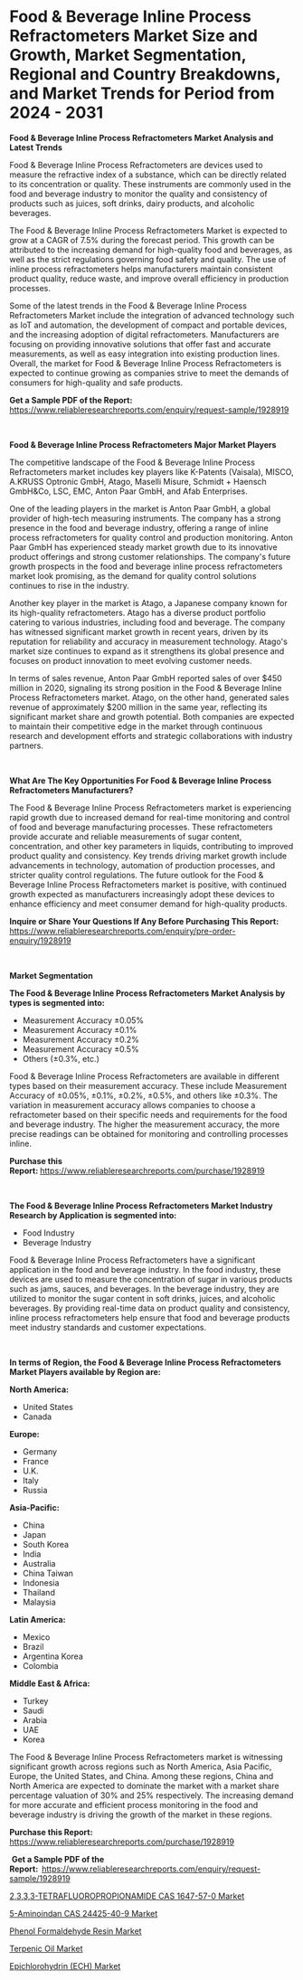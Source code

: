 <p><h1>Food & Beverage Inline Process Refractometers Market Size and Growth, Market Segmentation, Regional and Country Breakdowns, and Market Trends for Period from 2024 -  2031</h1></p><p><strong>Food & Beverage Inline Process Refractometers Market Analysis and Latest Trends</strong></p>
<p><p>Food & Beverage Inline Process Refractometers are devices used to measure the refractive index of a substance, which can be directly related to its concentration or quality. These instruments are commonly used in the food and beverage industry to monitor the quality and consistency of products such as juices, soft drinks, dairy products, and alcoholic beverages.</p><p>The Food & Beverage Inline Process Refractometers Market is expected to grow at a CAGR of 7.5% during the forecast period. This growth can be attributed to the increasing demand for high-quality food and beverages, as well as the strict regulations governing food safety and quality. The use of inline process refractometers helps manufacturers maintain consistent product quality, reduce waste, and improve overall efficiency in production processes.</p><p>Some of the latest trends in the Food & Beverage Inline Process Refractometers Market include the integration of advanced technology such as IoT and automation, the development of compact and portable devices, and the increasing adoption of digital refractometers. Manufacturers are focusing on providing innovative solutions that offer fast and accurate measurements, as well as easy integration into existing production lines. Overall, the market for Food & Beverage Inline Process Refractometers is expected to continue growing as companies strive to meet the demands of consumers for high-quality and safe products.</p></p>
<p><strong>Get a Sample PDF of the Report:&nbsp;</strong> <a href="https://www.reliableresearchreports.com/enquiry/request-sample/1928919">https://www.reliableresearchreports.com/enquiry/request-sample/1928919</a></p>
<p>&nbsp;</p>
<p><strong>Food & Beverage Inline Process Refractometers Major Market Players</strong></p>
<p><p>The competitive landscape of the Food & Beverage Inline Process Refractometers market includes key players like K-Patents (Vaisala), MISCO, A.KRUSS Optronic GmbH, Atago, Maselli Misure, Schmidt + Haensch GmbH&Co, LSC, EMC, Anton Paar GmbH, and Afab Enterprises. </p><p>One of the leading players in the market is Anton Paar GmbH, a global provider of high-tech measuring instruments. The company has a strong presence in the food and beverage industry, offering a range of inline process refractometers for quality control and production monitoring. Anton Paar GmbH has experienced steady market growth due to its innovative product offerings and strong customer relationships. The company's future growth prospects in the food and beverage inline process refractometers market look promising, as the demand for quality control solutions continues to rise in the industry.</p><p>Another key player in the market is Atago, a Japanese company known for its high-quality refractometers. Atago has a diverse product portfolio catering to various industries, including food and beverage. The company has witnessed significant market growth in recent years, driven by its reputation for reliability and accuracy in measurement technology. Atago's market size continues to expand as it strengthens its global presence and focuses on product innovation to meet evolving customer needs.</p><p>In terms of sales revenue, Anton Paar GmbH reported sales of over $450 million in 2020, signaling its strong position in the Food & Beverage Inline Process Refractometers market. Atago, on the other hand, generated sales revenue of approximately $200 million in the same year, reflecting its significant market share and growth potential. Both companies are expected to maintain their competitive edge in the market through continuous research and development efforts and strategic collaborations with industry partners.</p></p>
<p>&nbsp;</p>
<p><strong>What Are The Key Opportunities For Food & Beverage Inline Process Refractometers Manufacturers?</strong></p>
<p><p>The Food & Beverage Inline Process Refractometers market is experiencing rapid growth due to increased demand for real-time monitoring and control of food and beverage manufacturing processes. These refractometers provide accurate and reliable measurements of sugar content, concentration, and other key parameters in liquids, contributing to improved product quality and consistency. Key trends driving market growth include advancements in technology, automation of production processes, and stricter quality control regulations. The future outlook for the Food & Beverage Inline Process Refractometers market is positive, with continued growth expected as manufacturers increasingly adopt these devices to enhance efficiency and meet consumer demand for high-quality products.</p></p>
<p><strong>Inquire or Share Your Questions If Any Before Purchasing This Report:</strong> <a href="https://www.reliableresearchreports.com/enquiry/pre-order-enquiry/1928919">https://www.reliableresearchreports.com/enquiry/pre-order-enquiry/1928919</a></p>
<p>&nbsp;</p>
<p><strong>Market Segmentation</strong></p>
<p><strong>The Food & Beverage Inline Process Refractometers Market Analysis by types is segmented into:</strong></p>
<p><ul><li>Measurement Accuracy ±0.05%</li><li>Measurement Accuracy ±0.1%</li><li>Measurement Accuracy ±0.2%</li><li>Measurement Accuracy ±0.5%</li><li>Others (±0.3%, etc.)</li></ul></p>
<p><p>Food & Beverage Inline Process Refractometers are available in different types based on their measurement accuracy. These include Measurement Accuracy of ±0.05%, ±0.1%, ±0.2%, ±0.5%, and others like ±0.3%. The variation in measurement accuracy allows companies to choose a refractometer based on their specific needs and requirements for the food and beverage industry. The higher the measurement accuracy, the more precise readings can be obtained for monitoring and controlling processes inline.</p></p>
<p><strong>Purchase this Report:&nbsp;</strong><a href="https://www.reliableresearchreports.com/purchase/1928919">https://www.reliableresearchreports.com/purchase/1928919</a></p>
<p>&nbsp;</p>
<p><strong>The Food & Beverage Inline Process Refractometers Market Industry Research by Application is segmented into:</strong></p>
<p><ul><li>Food Industry</li><li>Beverage Industry</li></ul></p>
<p><p>Food & Beverage Inline Process Refractometers have a significant application in the food and beverage industry. In the food industry, these devices are used to measure the concentration of sugar in various products such as jams, sauces, and beverages. In the beverage industry, they are utilized to monitor the sugar content in soft drinks, juices, and alcoholic beverages. By providing real-time data on product quality and consistency, inline process refractometers help ensure that food and beverage products meet industry standards and customer expectations.</p></p>
<p>&nbsp;</p>
<p><strong>In terms of Region, the Food & Beverage Inline Process Refractometers Market Players available by Region are:</strong></p>
<p>
    <p> <strong> North America: </strong>
        <ul>
            <li>United States</li>
            <li>Canada</li>
        </ul>
        </p> 
    <p> <strong> Europe: </strong>
        <ul>
            <li>Germany</li>
            <li>France</li>
            <li>U.K.</li>
            <li>Italy</li>
            <li>Russia</li>
        </ul>
        </p> 
    <p> <strong> Asia-Pacific: </strong>
        <ul>
            <li>China</li>
            <li>Japan</li>
            <li>South Korea</li>
            <li>India</li>
            <li>Australia</li>
            <li>China Taiwan</li>
            <li>Indonesia</li>
            <li>Thailand</li>
            <li>Malaysia</li>
        </ul>
        </p> 
    <p> <strong> Latin America: </strong>
        <ul>
            <li>Mexico</li>
            <li>Brazil</li>
            <li>Argentina Korea</li>
            <li>Colombia</li>
        </ul>
        </p> 
    <p> <strong> Middle East & Africa: </strong>
        <ul>
            <li>Turkey</li>
            <li>Saudi</li>
            <li>Arabia</li>
            <li>UAE</li>
            <li>Korea</li>
        </ul>
    </p>
    </p>
<p><p>The Food & Beverage Inline Process Refractometers market is witnessing significant growth across regions such as North America, Asia Pacific, Europe, the United States, and China. Among these regions, China and North America are expected to dominate the market with a market share percentage valuation of 30% and 25% respectively. The increasing demand for more accurate and efficient process monitoring in the food and beverage industry is driving the growth of the market in these regions.</p></p>
<p><strong>Purchase this Report: </strong><a href="https://www.reliableresearchreports.com/purchase/1928919">https://www.reliableresearchreports.com/purchase/1928919</a></p>
<p>&nbsp;<strong>Get a Sample PDF of the Report:&nbsp;&nbsp;</strong><a href="https://www.reliableresearchreports.com/enquiry/request-sample/1928919">https://www.reliableresearchreports.com/enquiry/request-sample/1928919</a></p>
<p><strong></strong></p>
<p><p><a href="https://butternut-bug-553.notion.site/2-3-3-3-TETRAFLUOROPROPIONAMIDE-CAS-1647-57-0-Market-Size-Global-Industry-Overview-Market-Segmenta-900fc9b8018046c687896b3c56271814">2,3,3,3-TETRAFLUOROPROPIONAMIDE CAS 1647-57-0 Market</a></p><p><a href="https://mire-aunt-385.notion.site/5-Aminoindan-CAS-24425-40-9-Market-Offer-Valuable-Insights-into-Market-Size-Market-Share-Market-Tr-7c8b8ab989f84480a866075e06c83245">5-Aminoindan CAS 24425-40-9 Market</a></p><p><a href="https://view.publitas.com/reportprime-1/global-phenol-formaldehyde-resin-market-by-types-applications-and-major-players-with-regional-growth-rate-analysis-and-development-situation-from-2024-to-2031/">Phenol Formaldehyde Resin Market</a></p><p><a href="https://view.publitas.com/reportprime-1/terpenic-oil-market-size-market-share-and-global-market-analysis-report-2024-2031/">Terpenic Oil Market</a></p><p><a href="https://issuu.com/reportprime-2/docs/epichlorohydrin-ech-market-size-2030.pptx">Epichlorohydrin (ECH) Market</a></p></p>